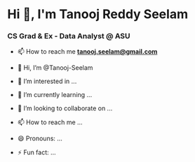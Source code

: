<h1>Hi 👋, I'm Tanooj Reddy Seelam</h1>
<h3>CS Grad & Ex - Data Analyst @ ASU</h3>

- 📫 How to reach me **tanooj.seelam@gmail.com**

- 👋 Hi, I’m @Tanooj-Seelam
- 👀 I’m interested in ...
- 🌱 I’m currently learning ...
- 💞️ I’m looking to collaborate on ...
- 📫 How to reach me ...
- 😄 Pronouns: ...
- ⚡ Fun fact: ...

<!---
Tanooj-Seelam/Tanooj-Seelam is a ✨ special ✨ repository because its `README.md` (this file) appears on your GitHub profile.
You can click the Preview link to take a look at your changes.
--->
